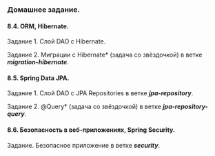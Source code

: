 ### Домашнее задание.

#### 8.4. ORM, Hibernate.

Задание 1. Слой DAO c Hibernate.

Задание 2. Миграции c Hibernate* (задача со звёздочкой) в ветке **_migration-hibernate_**.

#### 8.5. Spring Data JPA.

Задание 1. Слой DAO c JPA Repositories в ветке **_jpa-repository_**.

Задание 2. @Query* (задача со звёздочкой) в ветке **_jpa-repository-query_**.

#### 8.6. Безопасность в веб-приложениях, Spring Security.

Задание. Безопасное приложение в ветке **_security_**.
